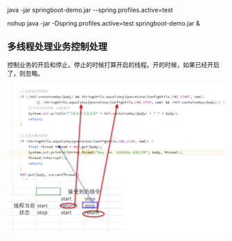 java -jar springboot-demo.jar --spring.profiles.active=test

nohup java -jar -Dspring.profiles.active=test springboot-demo.jar &

## 多线程处理业务控制处理

控制业务的开启和停止。停止的时候打算开启的线程。开的时候，如果已经开启了，则忽略。

![image-20210109115011322](pic/image-20210109115011322.png)



